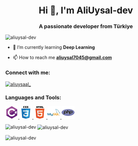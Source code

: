 <h1 align="center">Hi 👋, I'm AliUysal-dev</h1>
<h3 align="center">A passionate developer from Türkiye</h3>

<p align="left"> <img src="https://komarev.com/ghpvc/?username=aliuysal-dev&label=Profile%20views&color=0e75b6&style=flat" alt="aliuysal-dev" /> </p>

- 🌱 I’m currently learning **Deep Learning**

- 📫 How to reach me **aliuysal7045@gmail.com**

<h3 align="left">Connect with me:</h3>
<p align="left">
<a href="https://instagram.com/ali̇uysaal_" target="blank"><img align="center" src="https://raw.githubusercontent.com/rahuldkjain/github-profile-readme-generator/master/src/images/icons/Social/instagram.svg" alt="ali̇uysaal_" height="30" width="40" /></a>
</p>

<h3 align="left">Languages and Tools:</h3>
<p align="left"> <a href="https://www.w3schools.com/cs/" target="_blank" rel="noreferrer"> <img src="https://raw.githubusercontent.com/devicons/devicon/master/icons/csharp/csharp-original.svg" alt="csharp" width="40" height="40"/> </a> <a href="https://www.w3schools.com/css/" target="_blank" rel="noreferrer"> <img src="https://raw.githubusercontent.com/devicons/devicon/master/icons/css3/css3-original-wordmark.svg" alt="css3" width="40" height="40"/> </a> <a href="https://www.w3.org/html/" target="_blank" rel="noreferrer"> <img src="https://raw.githubusercontent.com/devicons/devicon/master/icons/html5/html5-original-wordmark.svg" alt="html5" width="40" height="40"/> </a> <a href="https://www.mysql.com/" target="_blank" rel="noreferrer"> <img src="https://raw.githubusercontent.com/devicons/devicon/master/icons/mysql/mysql-original-wordmark.svg" alt="mysql" width="40" height="40"/> </a> <a href="https://www.php.net" target="_blank" rel="noreferrer"> <img src="https://raw.githubusercontent.com/devicons/devicon/master/icons/php/php-original.svg" alt="php" width="40" height="40"/> </a> </p>

<p><img align="left" src="https://github-readme-stats.vercel.app/api/top-langs?username=aliuysal-dev&show_icons=true&locale=en&layout=compact" alt="aliuysal-dev" /></p>

<p>&nbsp;<img align="center" src="https://github-readme-stats.vercel.app/api?username=aliuysal-dev&show_icons=true&locale=en" alt="aliuysal-dev" /></p>

<p><img align="center" src="https://github-readme-streak-stats.herokuapp.com/?user=aliuysal-dev&" alt="aliuysal-dev" /></p>
